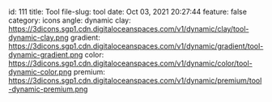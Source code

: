 id: 111
title: Tool 
file-slug: tool
date: Oct 03, 2021 20:27:44
feature: false
category: icons
angle: dynamic
clay: https://3dicons.sgp1.cdn.digitaloceanspaces.com/v1/dynamic/clay/tool-dynamic-clay.png
gradient: https://3dicons.sgp1.cdn.digitaloceanspaces.com/v1/dynamic/gradient/tool-dynamic-gradient.png
color: https://3dicons.sgp1.cdn.digitaloceanspaces.com/v1/dynamic/color/tool-dynamic-color.png
premium: https://3dicons.sgp1.cdn.digitaloceanspaces.com/v1/dynamic/premium/tool-dynamic-premium.png
